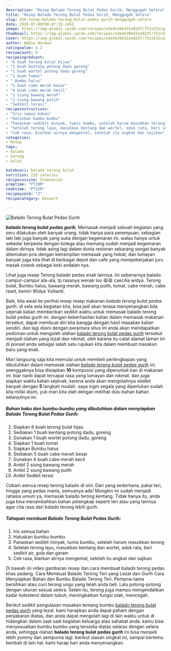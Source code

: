 ```yaml
---
description: "Resep Balado Terong Bulat Pedas Gurih, Menggugah Selera"
title: "Resep Balado Terong Bulat Pedas Gurih, Menggugah Selera"
slug: 436-resep-balado-terong-bulat-pedas-gurih-menggugah-selera
date: 2020-07-09T00:47:33.245Z
image: https://img-global.cpcdn.com/recipes/e3ede366d31e82df/751x532cq70/balado-terong-bulat-pedas-gurih-foto-resep-utama.jpg
thumbnail: https://img-global.cpcdn.com/recipes/e3ede366d31e82df/751x532cq70/balado-terong-bulat-pedas-gurih-foto-resep-utama.jpg
cover: https://img-global.cpcdn.com/recipes/e3ede366d31e82df/751x532cq70/balado-terong-bulat-pedas-gurih-foto-resep-utama.jpg
author: Abbie Norman
ratingvalue: 4.2
reviewcount: 8
recipeingredient:
- "6 buah terong bulat hijau"
- "1 buah kentang potong dadu goreng"
- "1 buah wortel potong dadu goreng"
- "1 buah tomat"
- " Bumbu halus"
- "5 buah cabe merah besar"
- "4 buah cabe merah kecil"
- "2 siung bawang merah"
- "2 siung bawang putih"
- "Sedikit terasi"
recipeinstructions:
- "Iris semua bahan"
- "Haluskan bumbu-bumbu"
- "Panaskan sedikit minyak, tumis bumbu, setelah harum masukkan terong"
- "Setelah terong layu, masukkan kentang dan wortel, aduk rata, beri sedikit air, gula dan garam"
- "Cek rasa, biarkan airnya mengental, setelah itu angkat dan sajikan"
categories:
- Resep
tags:
- balado
- terong
- bulat

katakunci: balado terong bulat 
nutrition: 233 calories
recipecuisine: Indonesian
preptime: "PT29M"
cooktime: "PT32M"
recipeyield: "2"
recipecategory: Dessert

---
```



![Balado Terong Bulat Pedas Gurih](https://img-global.cpcdn.com/recipes/e3ede366d31e82df/751x532cq70/balado-terong-bulat-pedas-gurih-foto-resep-utama.jpg)

<b><i>balado terong bulat pedas gurih</i></b>, Memasak menjadi sebuah kegiatan yang seru dilakukan oleh banyak orang. tidak hanya para perempuan, sebagian laki laki juga banyak yang suka dengan kegemaran ini. walau hanya untuk sekedar berpesta dengan kolega atau memang sudah menjadi kegemaran dalam dirinya. tidak asing lagi dalam dunia restoran sekarang sangat banyak ditemukan pria dengan ketrampilan memasak yang hebat, dan lumayan banyak juga kita lihat di berbagai depot dan cafe yang mempekerjakan juru masak cowok sebagai koki andalan nya.

Lihat juga resep Terong balado pedas enak lainnya. Ini sebenarnya balado campur-campur ala-ala, tp rasanya wenak loo 😄😄 caecilia widya. Terong bulat, Bumbu halus, bawang merah, bawang putih, tomat, cabe merah, cabe rawit, kemiri Widya Yullianti.

Baik, kita awali ke perihal resep resep makanan <i>balado terong bulat pedas gurih</i>. di sela sela kegiatan kita, bisa jadi akan terasa menyenangkan bila sejenak kalian memberikan sedikit waktu untuk memasak balado terong bulat pedas gurih ini. dengan keberhasilan kalian dalam memasak makanan tersebut, dapat membuat diri kita bangga dengan hasil masakan kalian sendiri. dan lagi disini dengan perantara situs ini anda akan mendapatkan pedoman untuk mengolah olahan <u>balado terong bulat pedas gurih</u> tersebut menjadi olahan yang lezat dan nikmat, oleh karena itu catat alamat laman ini di ponsel anda sebagai salah satu rujukan kita dalam membuat masakan baru yang enak.


Mari langsung saja kita memulai untuk membeli perlengkapan yang dibutuhkan dalam memasak olahan <u><i>balado terong bulat pedas gurih</i></u> ini. seenggaknya bisa disiapkan <b>10</b> komposisi yang diperuntuk kan di makanan ini. biar nanti dapat tercapai rasa yang lumayan dan nikmat. dan juga siapkan waktu kalian sejenak, karena anda akan mengolahnya sedikit banyak dengan <b>5</b> langkah mudah. saya ingin segala yang diperlukan sudah kita miliki disini, yuk mari kita olah dengan melihat dulu bahan bahan selanjutnya ini.

<!--inarticleads1-->

##### Bahan baku dan bumbu-bumbu yang dibutuhkan dalam menyiapkan Balado Terong Bulat Pedas Gurih:

1. Siapkan 6 buah terong bulat hijau
1. Sediakan 1 buah kentang potong dadu, goreng
1. Gunakan 1 buah wortel potong dadu, goreng
1. Siapkan 1 buah tomat
1. Siapkan  Bumbu halus
1. Sediakan 5 buah cabe merah besar
1. Gunakan 4 buah cabe merah kecil
1. Ambil 2 siung bawang merah
1. Ambil 2 siung bawang putih
1. Ambil Sedikit terasi


Cobain semua resep terong balado di sini. Dari yang sederhana, pakai teri, hingga yang pedas manis, semuanya ada! Mungkin ini sudah menjadi rahasia umum ya, memasak balado terong kentang. Tidak hanya itu, anda juga bisa menambahkan bahan pelengkap seperti teri atau yang lainnya agar cita rasa dari balado terong lebih gurih. 

<!--inarticleads2-->

##### Tahapan membuat Balado Terong Bulat Pedas Gurih:

1. Iris semua bahan
1. Haluskan bumbu-bumbu
1. Panaskan sedikit minyak, tumis bumbu, setelah harum masukkan terong
1. Setelah terong layu, masukkan kentang dan wortel, aduk rata, beri sedikit air, gula dan garam
1. Cek rasa, biarkan airnya mengental, setelah itu angkat dan sajikan


Di bawah ini video gambaran resep dan cara membuat balado terong pedas khas padang. Cara Membuat Balado Terong Teri yang Lezat dan Gurih Cara Menyiapkan Bahan dan Bumbu Balado Terong Teri. Pertama-tama bersihkan atau cuci terong ungu yang telah anda beli. Lalu potong-potong dengan ukuran sesuai selera. Selain itu, terong juga mampu mengendalikan kadar kolesterol dalam tubuh, meningkatkan fungsi otak, mencegah. 

Berikut sedikit pengulasan masakan tentang bumbu <u>balado terong bulat pedas gurih</u> yang lezat. kami harapkan anda dapat paham dengan penjabaran diatas, dan anda dapat mengolah lagi di lain waktu untuk di hidangkan dalam saat saat kegiatan keluarga atau sahabat anda. kamu bisa menyesuaikan bumbu bumbu yang tersedia diatas selaras dengan selera anda, sehingga olahan <b>balado terong bulat pedas gurih</b> ini bisa menjadi lebih yummy dan sempurna lagi. berikut ulasan singkat ini, sampai bertemu kembali di lain hal. kami harap hari anda menyenangkan.

